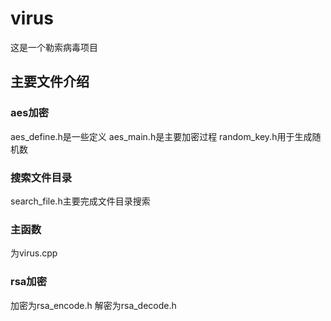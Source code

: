 # virus
这是一个勒索病毒项目
## 主要文件介绍
  ### aes加密
  aes_define.h是一些定义
  aes_main.h是主要加密过程
  random_key.h用于生成随机数
  
  ### 搜索文件目录
  search_file.h主要完成文件目录搜索
  
  ### 主函数
  为virus.cpp
  
  ### rsa加密
  加密为rsa_encode.h
  解密为rsa_decode.h
